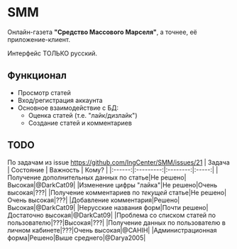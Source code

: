 # SMM
Онлайн-газета **"Средство Массового Марселя"**, 
а точнее, её приложение-клиент.

Интерфейс ТОЛЬКО русский.

## Функционал
 - Просмотр статей
 - Вход/регистрация аккаунта
 - Основное взаимодействие с БД:
    - Оценка статей (т.е. "лайк/дизлайк")
    - Создание статей и комментариев

## TODO
По задачам из issue https://github.com/IngCenter/SMM/issues/21
| Задача | Состояние | Важность | Кому? |
|:------:|:---------:|:--------:|:-----:|
|Получение дополнительных данных по статье|Не решено|Высокая|@DarkCat09|
|Изменение цифры "лайка"|Не решено|Очень высокая|???|
|Получение комментариев по *текущей* статье|Не решено|Очень высокая|???|
|Добавление комментария|Решено|Высокая|@DarkCat09|
|Нерусские названия форм|Почти решено|Достаточно высокая|@DarkCat09|
|Проблема со списком статей по пользователю|???|Высокая|???|
|Получение данных по пользователю в личном кабинете|???|Очень высокая|@CAHIH|
|Администрационная форма|Решено|Выше среднего|@Darya2005|
